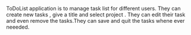 ToDoList application is to manage task list for different users. They can create new tasks , give a title and select project . They can edit their task and even remove the tasks.They can save and quit the tasks whene ever neeeded.